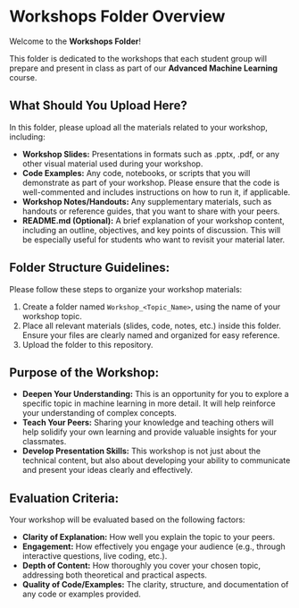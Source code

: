 # Workshops Folder Overview

Welcome to the **Workshops Folder**!

This folder is dedicated to the workshops that each student group will prepare and present in class as part of our **Advanced Machine Learning** course.

## What Should You Upload Here?

In this folder, please upload all the materials related to your workshop, including:

- **Workshop Slides:** Presentations in formats such as .pptx, .pdf, or any other visual material used during your workshop.
- **Code Examples:** Any code, notebooks, or scripts that you will demonstrate as part of your workshop. Please ensure that the code is well-commented and includes instructions on how to run it, if applicable.
- **Workshop Notes/Handouts:** Any supplementary materials, such as handouts or reference guides, that you want to share with your peers.
- **README.md (Optional):** A brief explanation of your workshop content, including an outline, objectives, and key points of discussion. This will be especially useful for students who want to revisit your material later.

## Folder Structure Guidelines:

Please follow these steps to organize your workshop materials:

1. Create a folder named `Workshop_<Topic_Name>`, using the name of your workshop topic.
2. Place all relevant materials (slides, code, notes, etc.) inside this folder. Ensure your files are clearly named and organized for easy reference.
3. Upload the folder to this repository.

## Purpose of the Workshop:

- **Deepen Your Understanding:** This is an opportunity for you to explore a specific topic in machine learning in more detail. It will help reinforce your understanding of complex concepts.
- **Teach Your Peers:** Sharing your knowledge and teaching others will help solidify your own learning and provide valuable insights for your classmates.
- **Develop Presentation Skills:** This workshop is not just about the technical content, but also about developing your ability to communicate and present your ideas clearly and effectively.

## Evaluation Criteria:

Your workshop will be evaluated based on the following factors:
- **Clarity of Explanation:** How well you explain the topic to your peers.
- **Engagement:** How effectively you engage your audience (e.g., through interactive questions, live coding, etc.).
- **Depth of Content:** How thoroughly you cover your chosen topic, addressing both theoretical and practical aspects.
- **Quality of Code/Examples:** The clarity, structure, and documentation of any code or examples provided.
